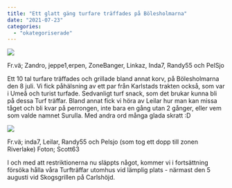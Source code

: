```yaml
---
title: "Ett glatt gäng turfare träffades på Bölesholmarna"
date: "2021-07-23"
categories: 
  - "okategoriserade"
---
```


![](https://turfvasterbotten.files.wordpress.com/2021/07/215771986_564524261376483_4049541165626850631_n.jpg?w=560)

Fr.vä; Zandro, jeppe1,erpen, ZoneBanger, Linkaz, Inda7, Randy55 och PelSjo

Ett 10 tal turfare träffades och grillade bland annat korv, på Bölesholmarna den 8 juli. Vi fick påhälsning av ett par från Karlstads trakten också, som var i Umeå och turist turfade. Sedvanligt turf snack, som det brukar kunna bli på dessa Turf träffar. Bland annat fick vi höra av Leilar hur man kan missa tåget och bli kvar på perrongen, inte bara en gång utan 2 gånger, eller vem som valde namnet Surulla. Med andra ord många glada skratt :D

![](https://turfvasterbotten.files.wordpress.com/2021/07/215067754_9311886812216365_5480413839720127481_n.jpg?w=560)

Fr.vä; inda7, Leilar, Randy55 och Pelsjo (som tog ett dopp till zonen Riverlake) Foton; Scott63

I och med att restriktionerna nu släppts något, kommer vi i fortsättning försöka hålla våra Turfträffar utomhus vid lämplig plats - närmast den 5 augusti vid Skogsgrillen på Carlshöjd.
